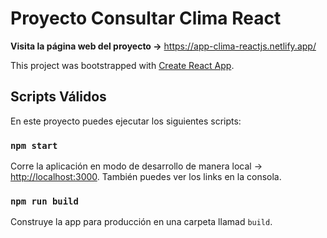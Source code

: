 # Proyecto Consultar Clima React

**Visita la página web del proyecto ->** https://app-clima-reactjs.netlify.app/

This project was bootstrapped with [Create React App](https://github.com/facebook/create-react-app).

## Scripts Válidos

En este proyecto puedes ejecutar los siguientes scripts:

### `npm start`

Corre la aplicación en modo de desarrollo de manera local -> [http://localhost:3000](http://localhost:3000).
También puedes ver los links en la consola.

### `npm run build`

Construye la app para producción en una carpeta llamad `build`.